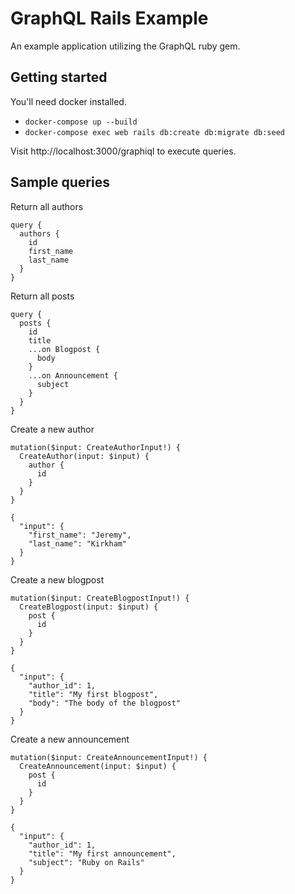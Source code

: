 # GraphQL Rails Example

An example application utilizing the GraphQL ruby gem.

## Getting started

You'll need docker installed.

- `docker-compose up --build`
- `docker-compose exec web rails db:create db:migrate db:seed`

Visit http://localhost:3000/graphiql to execute queries.

## Sample queries

Return all authors
```
query {
  authors {
    id
    first_name
    last_name
  }
}
```

Return all posts
```
query {
  posts {
    id
    title
    ...on Blogpost {
      body
    }
    ...on Announcement {
      subject
    }
  }
}
```

Create a new author
```
mutation($input: CreateAuthorInput!) {
  CreateAuthor(input: $input) {
    author {
      id
    }
  }
}
```

```
{
  "input": {
    "first_name": "Jeremy",
    "last_name": "Kirkham"
  }
}
```

Create a new blogpost
```
mutation($input: CreateBlogpostInput!) {
  CreateBlogpost(input: $input) {
    post {
      id
    }
  }
}
```

```
{
  "input": {
    "author_id": 1,
    "title": "My first blogpost",
    "body": "The body of the blogpost"
  }
}
```

Create a new announcement
```
mutation($input: CreateAnnouncementInput!) {
  CreateAnnouncement(input: $input) {
    post {
      id
    }
  }
}
```

```
{
  "input": {
    "author_id": 1,
    "title": "My first announcement",
    "subject": "Ruby on Rails"
  }
}
```
